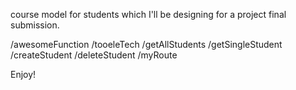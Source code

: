 course model for students which I'll be designing for a project final submission. 

<!-- routes follow as is -->
/awesomeFunction
/tooeleTech
/getAllStudents
/getSingleStudent
/createStudent
/deleteStudent
/myRoute

Enjoy!
